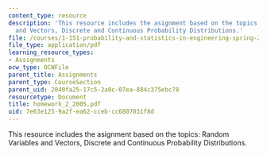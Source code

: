 ```yaml
---
content_type: resource
description: 'This resource includes the asignment based on the topics: Random Variables
  and Vectors, Discrete and Continuous Probability Distributions.'
file: /courses/1-151-probability-and-statistics-in-engineering-spring-2005/7e63e1259a2fea62ccebcc6807031f8d_homework_2_2005.pdf
file_type: application/pdf
learning_resource_types:
- Assignments
ocw_type: OCWFile
parent_title: Assignments
parent_type: CourseSection
parent_uid: 2040fa25-17c5-2a0c-07ea-884c375ebc78
resourcetype: Document
title: homework_2_2005.pdf
uid: 7e63e125-9a2f-ea62-cceb-cc6807031f8d
---
```

This resource includes the asignment based on the topics: Random Variables and Vectors, Discrete and Continuous Probability Distributions.

